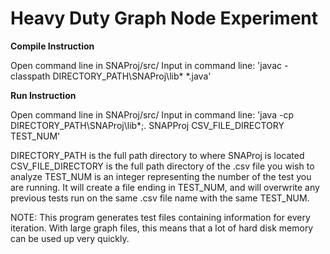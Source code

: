 # Heavy Duty Graph Node Experiment

**Compile Instruction**

Open command line in SNAProj/src/
Input in command line: 'javac -classpath DIRECTORY_PATH\SNAProj\lib\* *.java'

**Run Instruction**

Open command line in SNAProj/src/
Input in command line: 'java -cp DIRECTORY_PATH\SNAProj\lib\*;. SNAPProj CSV_FILE_DIRECTORY TEST_NUM'

<!--------------------------------------------------------------------------------------------------------------------->

DIRECTORY_PATH is the full path directory to where SNAProj is located
CSV_FILE_DIRECTORY is the full path directory of the .csv file you wish to analyze
TEST_NUM is an integer representing the number of the test you are running. It will create a file ending in TEST_NUM,
and will overwrite any previous tests run on the same .csv file name with the same TEST_NUM.

NOTE: This program generates test files containing information for every iteration. With large graph files, this means
      that a lot of hard disk memory can be used up very quickly.
